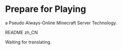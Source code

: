 # Prepare for Playing

a Pseudo Always-Online Minecraft Server Technology.

README zh_CN

Waiting for translating.

<!--Well, thats a long story.
说来话长。
As you know, i operate a server which running on my tower, since the computing resources on this tower is free most of the time.(expect when i compile LineageOS, PostmarketOS, OpenWrt and etc, xD)
众所周知，我管理的一个服务区的计算是在我的工作站上的，因为我工作站的算力基本上是闲置的。（除非是我在跑编译项目——比如说 LineageOS、PostmarketOS、OpenWrt 之类的。）
Butt, because of the "Benefit" of the 32 nm Intel Xeon E5, and the few players in server,
但是，由于 32nm 制成的 Intel Xeon E5 处理器的优势（指高耗能），以及服务器稀少的玩家
the engrey cost is too large to .
工作站的能源消耗已经无法接受。
for a long time, i and other managent wants to solve this situation.
很长一段时间以来，我和其他管理层试图来解决这个问题。
But the method we use 
但是我们的做法严重影响了玩家游玩质量。-->